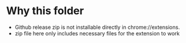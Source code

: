 # Why this folder
* Github release zip is not installable directly in chrome://extensions.
* zip file here only includes necessary files for the extension to work